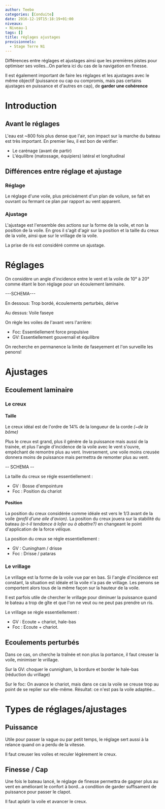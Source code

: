 ```yaml
---
author: Teebo
categories: [Conduite]
date: 2016-12-19T15:18:19+01:00
niveaux:
- Niveau-1
tags: []
title: réglages ajustages
previsionnels:
  - Stage Terre N1
---
```

Différences entre réglages et ajustages ainsi que les premières pistes pour optimiser ses voiles...On parlera ici du cas de la navigation en finesse.

Il est également important de faire les réglages et les ajustages avec le même objectif (puissance ou cap ou compromis, mais pas certains ajustages en puissance et d'autres en cap), de **garder une cohérence**

<!--more-->

# Introduction

## Avant le réglages
L'eau est ~800 fois plus dense que l'air, son impact sur la marche du bateau est très important. En premier lieu, il est bon de vérifier:

* Le carénage (avant de partir)
* L'équilibre (matossage, équipiers) latéral et longitudinal



## Différences entre réglage et ajustage

### Réglage

Le réglage d'une voile, plus précisément d'un plan de voilure, se fait en ouvrant ou fermant ce plan par rapport au vent apparent.



### Ajustage

L'ajustage est l'ensemble des actions sur la forme de la voile, et non la position de la voile. En gros il s'agit d'agir sur la position et la taille du creux de la voile, ainsi que sur le vrillage de la voile.

La prise de ris est considéré comme un ajustage.



# Réglages

On considère un angle d'incidence entre le vent et la voile de 10° à 20° comme étant le bon réglage pour un écoulement laminaire.

---SCHEMA---

En dessous: Trop bordé, écoulements perturbés, dérive

Au dessus: Voile faseye

On règle les voiles de l'avant vers l'arrière:

* Foc: Essentiellement force propulsive
* GV: Essentiellement gouvernail et équilibre

On recherche en permanence la limite de faseyement et l'on surveille les penons!



# Ajustages

## Ecoulement laminaire

### Le creux

#### Taille

Le creux idéal est de l'ordre de 14% de la longueur de la corde *(~de la bôme)*

Plus le creux est grand, plus il génère de la puissance mais aussi de la trainée, et plus l'angle d'incidence de la voile avec le vent s'ouvre, empêchant de remontre plus au vent. Inversement, une voile moins creusée donnera moins de puissance mais permettra de remonter plus au vent.

-- SCHEMA --

La taille du creux se régle essentiellement :

* GV : Bosse d'empointure
* Foc : Position du chariot

#### Position

La position du creux considérée comme idéale est vers le 1/3 avant de la voile *(profil d'une aile d'avion)*. La position du creux jouera sur la stabilité du bateau *(a-t-il tendance à lofer ou à abattre?)* en changeant le point d'application de la force vélique.

La position du creux se régle essentiellement :

- GV : Cuningham / drisse
- Foc : Drisse / pataras

### Le vrillage

Le vrillage est la forme de la voile vue par en bas. Si l'angle d'incidence est constant, la situation est idéale et la voile n'a pas de vrillage. Les penons se comportent alors tous de la même façon sur la hauteur de la voile.

Il est parfois utile de chercher le vrillage pour diminuer la puissance quand le bateau a trop de gîte et que l'on ne veut ou ne peut pas prendre un ris.

Le vrillage se règle essentiellement :

* GV :  Ecoute + chariot, hale-bas
* Foc : Ecoute + chariot.

## Ecoulements perturbés

Dans ce cas, on cherche la traînée et non plus la portance, il faut creuser la voile, minimiser le vrillage.

Sur la GV: choquer le cunnigham, la bordure et border le hale-bas (réduction du vrillage)

Sur le foc: On avance le chariot, mais dans ce cas la voile se creuse trop au point de se replier sur elle-même. Résultat: ce n'est pas la voile adaptée...



# Types de réglages/ajustages

## Puissance

Utile pour passer la vague ou par petit temps, le réglage sert aussi à la relance quand on a perdu de la vitesse.

Il faut creuser les voiles et reculer légèrement le creux.

## Finesse / Cap

Une fois le bateau lancé, le réglage de finesse permettra de gagner plus au vent en améliorant le confort à bord...a condition de garder suffisament de puissance pour passer le clapot.

Il faut aplatir la voile et avancer le creux.
